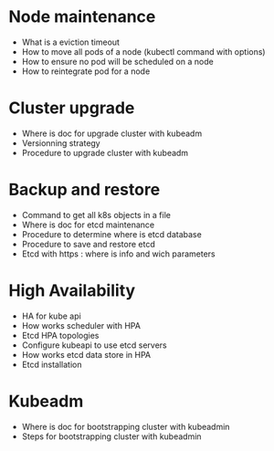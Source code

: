 # Node maintenance

 - What is a eviction timeout
 - How to move all pods of a node (kubectl command with options)
 - How to ensure no pod will be scheduled on a node
 - How to reintegrate pod for a node

# Cluster upgrade

  - Where is doc for upgrade cluster with kubeadm
  - Versionning strategy
  - Procedure to upgrade cluster with kubeadm

# Backup and restore

 - Command to get all k8s objects in a file
 - Where is doc for etcd maintenance
 - Procedure to determine where is etcd database
 - Procedure to save and restore etcd
 - Etcd with https : where is info and wich parameters    

# High Availability

 - HA for kube api
 - How works scheduler with HPA
 - Etcd HPA topologies
 - Configure kubeapi to use etcd servers
 - How works etcd data store in HPA
 - Etcd installation

# Kubeadm

 - Where is doc for bootstrapping cluster with kubeadmin
 - Steps for bootstrapping cluster with kubeadmin